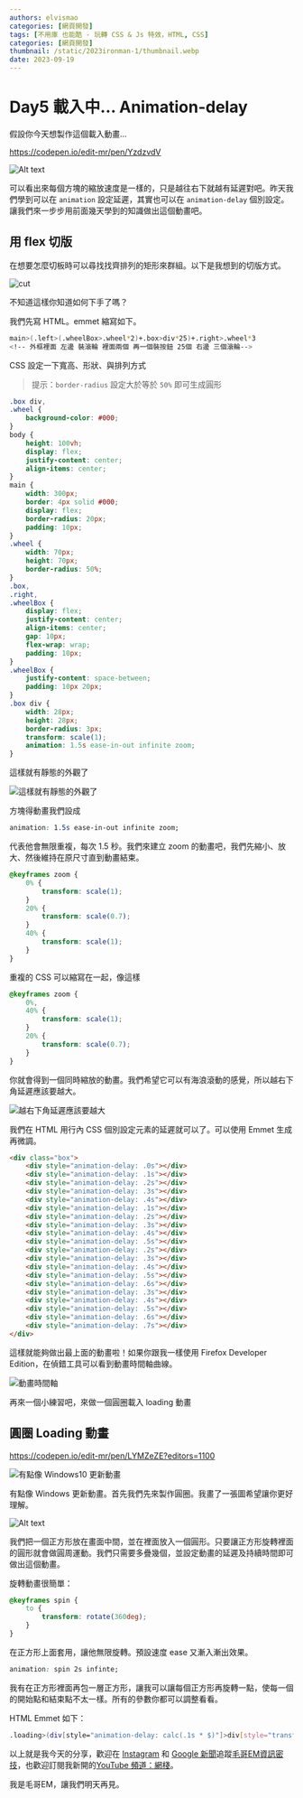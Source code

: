 ```yaml
---
authors: elvismao
categories: [網頁開發]
tags: [不用庫 也能酷 - 玩轉 CSS & Js 特效，HTML, CSS]
categories: [網頁開發]
thumbnail: /static/2023ironman-1/thumbnail.webp
date: 2023-09-19
---
```


# Day5 載入中… Animation-delay

假設你今天想製作這個載入動畫…

https://codepen.io/edit-mr/pen/YzdzvdV

![Alt text](loading.gif)

可以看出來每個方塊的縮放速度是一樣的，只是越往右下就越有延遲對吧。昨天我們學到可以在 `animation` 設定延遲，其實也可以在 `animation-delay` 個別設定。讓我們來一步步用前面幾天學到的知識做出這個動畫吧。

## 用 flex 切版

在想要怎麼切板時可以尋找找齊排列的矩形來群組。以下是我想到的切版方式。

![cut](cut.webp)

不知道這樣你知道如何下手了嗎？

我們先寫 HTML。emmet 縮寫如下。

```bash
main>(.left>(.wheelBox>.wheel*2)+.box>div*25)+.right>.wheel*3
<!-- 外框裡面 左邊 裝滾輪 裡面兩個 再一個裝按鈕 25個 右邊 三個滾輪-->
```

CSS 設定一下寬高、形狀、與排列方式

> 提示：`border-radius` 設定大於等於 `50%` 即可生成圓形

```css
.box div,
.wheel {
	background-color: #000;
}
body {
	height: 100vh;
	display: flex;
	justify-content: center;
	align-items: center;
}
main {
	width: 300px;
	border: 4px solid #000;
	display: flex;
	border-radius: 20px;
	padding: 10px;
}
.wheel {
	width: 70px;
	height: 70px;
	border-radius: 50%;
}
.box,
.right,
.wheelBox {
	display: flex;
	justify-content: center;
	align-items: center;
	gap: 10px;
	flex-wrap: wrap;
	padding: 10px;
}
.wheelBox {
	justify-content: space-between;
	padding: 10px 20px;
}
.box div {
	width: 28px;
	height: 28px;
	border-radius: 3px;
	transform: scale(1);
	animation: 1.5s ease-in-out infinite zoom;
}
```

這樣就有靜態的外觀了

![這樣就有靜態的外觀了](layout.webp)

方塊得動畫我們設成

```css
animation: 1.5s ease-in-out infinite zoom;
```

代表他會無限重複，每次 1.5 秒。我們來建立 zoom 的動畫吧，我們先縮小、放大、然後維持在原尺寸直到動畫結束。

```css
@keyframes zoom {
	0% {
		transform: scale(1);
	}
	20% {
		transform: scale(0.7);
	}
	40% {
		transform: scale(1);
	}
}
```

重複的 CSS 可以縮寫在一起，像這樣

```css
@keyframes zoom {
	0%,
	40% {
		transform: scale(1);
	}
	20% {
		transform: scale(0.7);
	}
}
```

你就會得到一個同時縮放的動畫。我們希望它可以有海浪滾動的感覺，所以越右下角延遲應該要越大。

![越右下角延遲應該要越大](rainbow.webp)

我們在 HTML 用行內 CSS 個別設定元素的延遲就可以了。可以使用 Emmet 生成再微調。

```html
<div class="box">
	<div style="animation-delay: .0s"></div>
	<div style="animation-delay: .1s"></div>
	<div style="animation-delay: .2s"></div>
	<div style="animation-delay: .3s"></div>
	<div style="animation-delay: .4s"></div>
	<div style="animation-delay: .1s"></div>
	<div style="animation-delay: .2s"></div>
	<div style="animation-delay: .3s"></div>
	<div style="animation-delay: .4s"></div>
	<div style="animation-delay: .5s"></div>
	<div style="animation-delay: .2s"></div>
	<div style="animation-delay: .3s"></div>
	<div style="animation-delay: .4s"></div>
	<div style="animation-delay: .5s"></div>
	<div style="animation-delay: .6s"></div>
	<div style="animation-delay: .3s"></div>
	<div style="animation-delay: .4s"></div>
	<div style="animation-delay: .5s"></div>
	<div style="animation-delay: .6s"></div>
	<div style="animation-delay: .7s"></div>
</div>
```

這樣就能夠做出最上面的動畫啦！如果你跟我一樣使用 Firefox Developer Edition，在偵錯工具可以看到動畫時間軸曲線。

![動畫時間軸](f12.webp)

再來一個小練習吧，來做一個圓圈載入 loading 動畫

## 圓圈 Loading 動畫

https://codepen.io/edit-mr/pen/LYMZeZE?editors=1100

![有點像 Windows10 更新動畫](spin.gif)

有點像 Windows 更新動畫。首先我們先來製作圓圈。我畫了一張圖希望讓你更好理解。

![Alt text](spin.webp)

我們把一個正方形放在畫面中間，並在裡面放入一個圓形。只要讓正方形旋轉裡面的圓形就會做圓周運動。我們只需要多疊幾個，並設定動畫的延遲及持續時間即可做出這個動畫。

旋轉動畫很簡單：

```css
@keyframes spin {
	to {
		transform: rotate(360deg);
	}
}
```

在正方形上面套用，讓他無限旋轉。預設速度 ease 又漸入漸出效果。

```css
animation: spin 2s infinte;
```

我有在正方形裡面再包一層正方形，讓我可以讓每個正方形再旋轉一點，使每一個的開始點和結束點不太一樣。所有的參數你都可以調整看看。

HTML Emmet 如下：

```bash
.loading>(div[style="animation-delay: calc(.1s * $)"]>div[style="transform:rotate(calc(-15deg * $))"])*8
```

以上就是我今天的分享，歡迎在 [Instagram](https://www.instagram.com/emtech.cc) 和 [Google 新聞](https://news.google.com/publications/CAAqBwgKMKXLvgswsubVAw?ceid=TW:zh-Hant&oc=3)追蹤[毛哥EM資訊密技](https://emtech.cc/)，也歡迎訂閱我新開的[YouTube 頻道：網棧](https://www.youtube.com/@webpallet)。

我是毛哥EM，讓我們明天再見。
